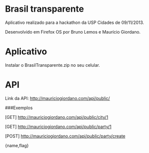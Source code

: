 Brasil transparente
===============

Aplicativo realizado para a hackathon da USP Cidades de 09/11/2013.

Desenvolvido em Firefox OS por Bruno Lemos e Maurício Giordano.

Aplicativo
===============

Instalar o BrasilTransparente.zip no seu celular.

API
===============

Link da API: http://mauriciogiordano.com/api/public/

###Exemplos

[GET] http://mauriciogiordano.com/api/public/city/1

[GET] http://mauriciogiordano.com/api/public/party/1

[POST] http://mauriciogiordano.com/api/public/party/create

{name,flag}
